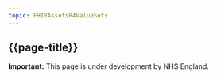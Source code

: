 ```yaml
---
topic: FHIRAssetsR4ValueSets
---
```

## {{page-title}}

<div markdown="span" class="alert alert-warning" role="alert">
<i class="fa fa-exclamation-circle"></i> <b> Important:</b> This page is under development by NHS England.</div>
</div>
